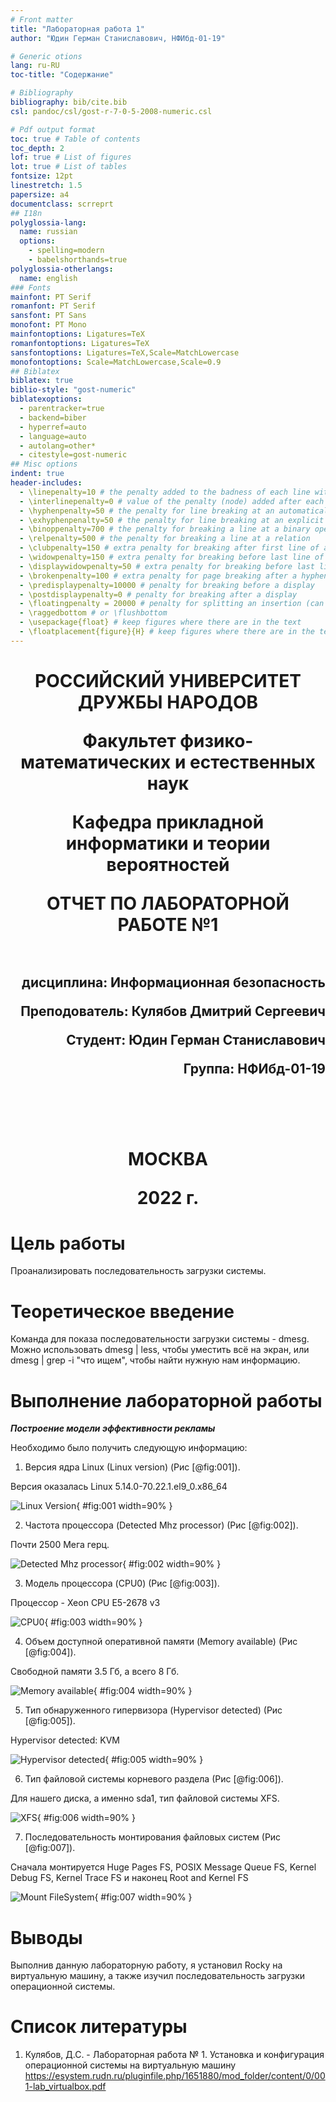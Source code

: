```yaml
---
# Front matter
title: "Лабораторная работа 1"
author: "Юдин Герман Станиславович, НФИбд-01-19"

# Generic otions
lang: ru-RU
toc-title: "Содержание"

# Bibliography
bibliography: bib/cite.bib
csl: pandoc/csl/gost-r-7-0-5-2008-numeric.csl

# Pdf output format
toc: true # Table of contents
toc_depth: 2
lof: true # List of figures
lot: true # List of tables
fontsize: 12pt
linestretch: 1.5
papersize: a4
documentclass: scrreprt
## I18n
polyglossia-lang:
  name: russian
  options:
	- spelling=modern
	- babelshorthands=true
polyglossia-otherlangs:
  name: english
### Fonts
mainfont: PT Serif
romanfont: PT Serif
sansfont: PT Sans
monofont: PT Mono
mainfontoptions: Ligatures=TeX
romanfontoptions: Ligatures=TeX
sansfontoptions: Ligatures=TeX,Scale=MatchLowercase
monofontoptions: Scale=MatchLowercase,Scale=0.9
## Biblatex
biblatex: true
biblio-style: "gost-numeric"
biblatexoptions:
  - parentracker=true
  - backend=biber
  - hyperref=auto
  - language=auto
  - autolang=other*
  - citestyle=gost-numeric
## Misc options
indent: true
header-includes:
  - \linepenalty=10 # the penalty added to the badness of each line within a paragraph (no associated penalty node) Increasing the value makes tex try to have fewer lines in the paragraph.
  - \interlinepenalty=0 # value of the penalty (node) added after each line of a paragraph.
  - \hyphenpenalty=50 # the penalty for line breaking at an automatically inserted hyphen
  - \exhyphenpenalty=50 # the penalty for line breaking at an explicit hyphen
  - \binoppenalty=700 # the penalty for breaking a line at a binary operator
  - \relpenalty=500 # the penalty for breaking a line at a relation
  - \clubpenalty=150 # extra penalty for breaking after first line of a paragraph
  - \widowpenalty=150 # extra penalty for breaking before last line of a paragraph
  - \displaywidowpenalty=50 # extra penalty for breaking before last line before a display math
  - \brokenpenalty=100 # extra penalty for page breaking after a hyphenated line
  - \predisplaypenalty=10000 # penalty for breaking before a display
  - \postdisplaypenalty=0 # penalty for breaking after a display
  - \floatingpenalty = 20000 # penalty for splitting an insertion (can only be split footnote in standard LaTeX)
  - \raggedbottom # or \flushbottom
  - \usepackage{float} # keep figures where there are in the text
  - \floatplacement{figure}{H} # keep figures where there are in the text
---
```


<h1 align="center">
<p>РОССИЙСКИЙ УНИВЕРСИТЕТ ДРУЖБЫ НАРОДОВ 
<p>Факультет физико-математических и естественных наук  
<p>Кафедра прикладной информатики и теории вероятностей
<p>ОТЧЕТ ПО ЛАБОРАТОРНОЙ РАБОТЕ №1
<br></br>
<h2 align="right">
<p>дисциплина: Информационная безопасность
<p>Преподователь: Кулябов Дмитрий Сергеевич
<p>Студент: Юдин Герман Станиславович
<p>Группа: НФИбд-01-19
<br></br>
<br></br>
<h1 align="center">
<p>МОСКВА
<p>2022 г.
</h1>

# **Цель работы**

Проанализировать последовательность загрузки системы.

# **Теоретическое введение**

Команда для показа последовательности загрузки системы - dmesg. Можно использовать dmesg | less, чтобы уместить всё на экран, или dmesg | grep -i "что ищем", чтобы найти нужную нам информацию.

# **Выполнение лабораторной работы**

**_Построение модели эффективности рекламы_**

Необходимо было получить следующую информацию:

1. Версия ядра Linux (Linux version) (Рис [@fig:001]).

Версия оказалась Linux 5.14.0-70.22.1.el9_0.x86_64

![Linux Version](img/1.png "Linux Version"){ #fig:001 width=90% }

2. Частота процессора (Detected Mhz processor) (Рис [@fig:002]).

Почти 2500 Мега герц.

![Detected Mhz processor](img/2.png "Detected Mhz processor"){ #fig:002 width=90% }

3. Модель процессора (CPU0) (Рис [@fig:003]).

Процессор - Xeon CPU E5-2678 v3

![CPU0](img/3.png "CPU0"){ #fig:003 width=90% }

4. Объем доступной оперативной памяти (Memory available) (Рис [@fig:004]).

Свободной памяти 3.5 Гб, а всего 8 Гб.

![Memory available](img/4.png "Memory available"){ #fig:004 width=90% }

5. Тип обнаруженного гипервизора (Hypervisor detected) (Рис [@fig:005]).

Hypervisor detected: KVM

![Hypervisor detected](img/5.png "Hypervisor detected"){ #fig:005 width=90% }

6. Тип файловой системы корневого раздела (Рис [@fig:006]).

Для нашего диска, а именно sda1, тип файловой системы XFS.

![XFS](img/6.png "XFS"){ #fig:006 width=90% }

7. Последовательность монтирования файловых систем (Рис [@fig:007]).

Сначала монтируется Huge Pages FS, POSIX Message Queue FS, Kernel Debug FS, Kernel Trace FS и наконец Root and Kernel FS

![Mount FileSystem](img/7.png "Mount FileSystem"){ #fig:007 width=90% }

# Выводы

Выполнив данную лабораторную работу, я установил Rocky на виртуальную машину, а также изучил последовательность загрузки операционной системы.

# Список литературы

1. Кулябов, Д.С. - Лабораторная работа № 1. Установка и конфигурация операционной системы на виртуальную машину  
https://esystem.rudn.ru/pluginfile.php/1651880/mod_folder/content/0/001-lab_virtualbox.pdf
